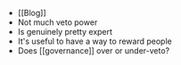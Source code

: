 - [[Blog]]
- Not much veto power
- Is genuinely pretty expert
- It's useful to have a way to reward people
- Does [[governance]] over or under-veto?